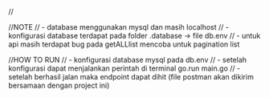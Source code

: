 //

//NOTE
// - database menggunakan mysql dan masih localhost
// - konfigurasi database terdapat pada folder .database -> file db.env
// - untuk api masih terdapat bug pada getALLlist mencoba untuk pagination list

//HOW TO RUN
// - konfigurasi database mysql pada db.env
// - setelah konfigurasi dapat menjalankan perintah di terminal go.run main.go
// - setelah berhasil jalan maka endpoint dapat dihit (file postman akan dikirim bersamaan dengan project ini)
